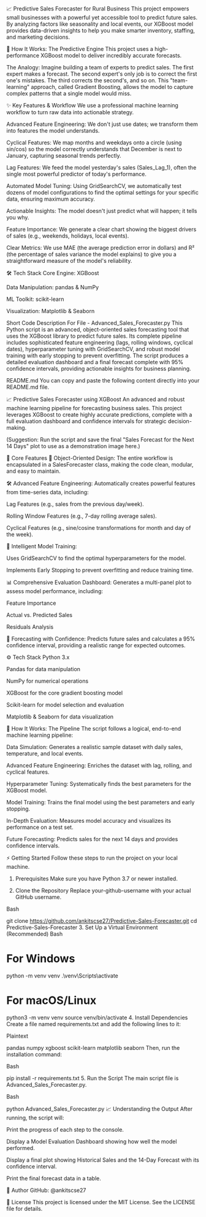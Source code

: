 📈 Predictive Sales Forecaster for Rural Business
This project empowers small businesses with a powerful yet accessible tool to predict future sales. By analyzing factors like seasonality and local events, our XGBoost model provides data-driven insights to help you make smarter inventory, staffing, and marketing decisions.

🧠 How It Works: The Predictive Engine
This project uses a high-performance XGBoost model to deliver incredibly accurate forecasts.

The Analogy: Imagine building a team of experts to predict sales. The first expert makes a forecast. The second expert's only job is to correct the first one's mistakes. The third corrects the second's, and so on. This "team-learning" approach, called Gradient Boosting, allows the model to capture complex patterns that a single model would miss.

✨ Key Features & Workflow
We use a professional machine learning workflow to turn raw data into actionable strategy.

Advanced Feature Engineering: We don't just use dates; we transform them into features the model understands.

Cyclical Features: We map months and weekdays onto a circle (using sin/cos) so the model correctly understands that December is next to January, capturing seasonal trends perfectly.

Lag Features: We feed the model yesterday's sales (Sales_Lag_1), often the single most powerful predictor of today's performance.

Automated Model Tuning: Using GridSearchCV, we automatically test dozens of model configurations to find the optimal settings for your specific data, ensuring maximum accuracy.

Actionable Insights: The model doesn't just predict what will happen; it tells you why.

Feature Importance: We generate a clear chart showing the biggest drivers of sales (e.g., weekends, holidays, local events).

Clear Metrics: We use MAE (the average prediction error in dollars) and R² (the percentage of sales variance the model explains) to give you a straightforward measure of the model's reliability.

🛠️ Tech Stack
Core Engine: XGBoost

Data Manipulation: pandas & NumPy

ML Toolkit: scikit-learn

Visualization: Matplotlib & Seaborn


Short Code Description For File - Advanced_Sales_Forecaster.py
This Python script is an advanced, object-oriented sales forecasting tool that uses the XGBoost library to predict future sales. Its complete pipeline includes sophisticated feature engineering (lags, rolling windows, cyclical dates), hyperparameter tuning with GridSearchCV, and robust model training with early stopping to prevent overfitting. The script produces a detailed evaluation dashboard and a final forecast complete with 95% confidence intervals, providing actionable insights for business planning.

README.md
You can copy and paste the following content directly into your README.md file.

📈 Predictive Sales Forecaster using XGBoost
An advanced and robust machine learning pipeline for forecasting business sales. This project leverages XGBoost to create highly accurate predictions, complete with a full evaluation dashboard and confidence intervals for strategic decision-making.

(Suggestion: Run the script and save the final "Sales Forecast for the Next 14 Days" plot to use as a demonstration image here.)

🎯 Core Features
🤖 Object-Oriented Design: The entire workflow is encapsulated in a SalesForecaster class, making the code clean, modular, and easy to maintain.

🛠️ Advanced Feature Engineering: Automatically creates powerful features from time-series data, including:

Lag Features (e.g., sales from the previous day/week).

Rolling Window Features (e.g., 7-day rolling average sales).

Cyclical Features (e.g., sine/cosine transformations for month and day of the week).

🧠 Intelligent Model Training:

Uses GridSearchCV to find the optimal hyperparameters for the model.

Implements Early Stopping to prevent overfitting and reduce training time.

📊 Comprehensive Evaluation Dashboard: Generates a multi-panel plot to assess model performance, including:

Feature Importance

Actual vs. Predicted Sales

Residuals Analysis

🔮 Forecasting with Confidence: Predicts future sales and calculates a 95% confidence interval, providing a realistic range for expected outcomes.

⚙️ Tech Stack
Python 3.x

Pandas for data manipulation

NumPy for numerical operations

XGBoost for the core gradient boosting model

Scikit-learn for model selection and evaluation

Matplotlib & Seaborn for data visualization

🚀 How It Works: The Pipeline
The script follows a logical, end-to-end machine learning pipeline:

Data Simulation: Generates a realistic sample dataset with daily sales, temperature, and local events.

Advanced Feature Engineering: Enriches the dataset with lag, rolling, and cyclical features.

Hyperparameter Tuning: Systematically finds the best parameters for the XGBoost model.

Model Training: Trains the final model using the best parameters and early stopping.

In-Depth Evaluation: Measures model accuracy and visualizes its performance on a test set.

Future Forecasting: Predicts sales for the next 14 days and provides confidence intervals.

⚡ Getting Started
Follow these steps to run the project on your local machine.

1. Prerequisites
Make sure you have Python 3.7 or newer installed.

2. Clone the Repository
Replace your-github-username with your actual GitHub username.

Bash

git clone https://github.com/ankitscse27/Predictive-Sales-Forecaster.git
cd Predictive-Sales-Forecaster
3. Set Up a Virtual Environment (Recommended)
Bash

# For Windows
python -m venv venv
.\venv\Scripts\activate

# For macOS/Linux
python3 -m venv venv
source venv/bin/activate
4. Install Dependencies
Create a file named requirements.txt and add the following lines to it:

Plaintext

pandas
numpy
xgboost
scikit-learn
matplotlib
seaborn
Then, run the installation command:

Bash

pip install -r requirements.txt
5. Run the Script
The main script file is Advanced_Sales_Forecaster.py.

Bash

python Advanced_Sales_Forecaster.py
📈 Understanding the Output
After running, the script will:

Print the progress of each step to the console.

Display a Model Evaluation Dashboard showing how well the model performed.

Display a final plot showing Historical Sales and the 14-Day Forecast with its confidence interval.

Print the final forecast data in a table.

👤 Author
GitHub: @ankitscse27

📜 License
This project is licensed under the MIT License. See the LICENSE file for details.
